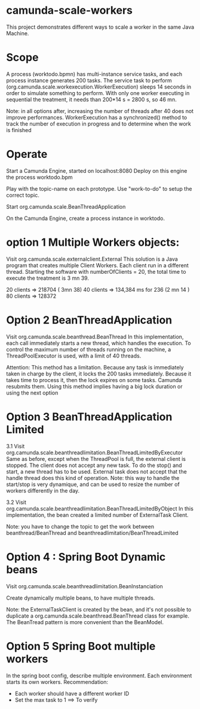 # camunda-scale-workers
This project demonstrates different ways to scale a worker in the same Java Machine.

# Scope
A process (worktodo.bpmn) has multi-instance service tasks, and each process instance generates 200 tasks.
The service task to perform (org.camunda.scale.workexecution.WorkerExecution) sleeps 14 seconds in order to simulate something to perform.
With only one worker executing in sequential the treatment, it needs than 200*14 s = 2800 s, so 46 mn.


Note: in all options after, increasing the number of threads after 40 does not improve performances. 
WorkerExecution has a synchronized() method to track the number of execution in progress and to determine when the work is finished


# Operate

Start a Camunda Engine, started on localhost:8080 
Deploy on this engine the process worktodo.bpm

Play with the topic-name on each prototype. Use "work-to-do" to setup the correct topic.

Start org.camunda.scale.BeanThreadApplication

On the Camunda Engine, create a process instance in worktodo.

# option 1 Multiple Workers objects:

Visit org.camunda.scale.externalclient.External
This solution is a Java program that creates multiple Client Workers.
Each client run in a different thread.
Starting the software with numberOfClients = 20, the total time to execute the treatment is 3 mn 39.


20 clients => 218704 ( 3mn 38)
40 clients => 134,384 ms for 236 (2 mn 14 )
80 clients => 128372

# Option 2 BeanThreadApplication
Visit org.camunda.scale.beanthread.BeanThread
In this implementation, each call immediately starts a new thread, which handles the execution.
To control the maximum number of threads running on the machine, a ThreadPoolExecutor is used, with a limit of 40 threads.

Attention: This method has a limitation. Because any task is immediately taken in charge by the client, it locks the 200 tasks immediately. Because it takes time to process it, then the lock expires on some tasks. Camunda resubmits them.
Using this method implies having a big lock duration or using the next option

# Option 3 BeanThreadApplication Limited
3.1 Visit org.camunda.scale.beanthreadlimitation.BeanThreadLimitedByExecutor
Same as before, except when the ThreadPool is full, the external client is stopped. The client does not accept any new task.
To do the stop() and start, a new thread has to be used. External task does not accept that the handle thread does this kind of operation.
Note: this way to handle the start/stop is very dynamique, and can be used to resize the number of workers differently in the day. 

3.2 Visit org.camunda.scale.beanthreadlimitation.BeanThreadLimitedByObject
In this implementation, the bean created a limited number of ExternalTask Client.

Note: you have to change the topic to get the work between beanthread/BeanThread and beanthreadlimitation/BeanThreadLimited

# Option 4 : Spring Boot Dynamic beans
Visit org.camunda.scale.beanthreadlimitation.BeanInstanciation 

Create dynamically multiple beans, to have multiple threads.

Note: the ExternalTaskClient is created by the bean, and it's not possible to duplicate a org.camunda.scale.beanthread.BeanThread class for example.
The BeanTread pattern is more convenient than the BeanModel.

# Option 5 Spring Boot multiple workers
In the spring boot config, describe multiple environment. Each environment starts its own workers.
Recommendation:
* Each worker should have a different worker ID
* Set the max task to 1
  ==> To verify
